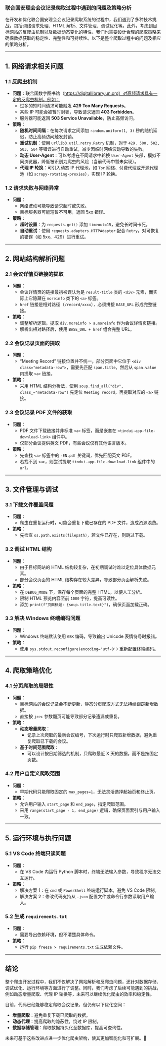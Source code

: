 ### **联合国安理会会议记录爬取过程中遇到的问题及策略分析**

在开发和优化联合国安理会会议记录爬取系统的过程中，我们遇到了多种技术挑战，包括网络请求处理、HTML 解析、文件管理、调试优化等。此外，考虑到目标网站的反爬虫机制以及数据动态变化的特性，我们也需要设计合理的爬取策略来确保数据获取的稳定性、完整性和可持续性。以下是整个爬取过程中的问题及相应的策略分析。

---

## **1. 网络请求相关问题**
### **1.1 反爬虫机制**
- **问题**：联合国数字图书馆（https://digitallibrary.un.org）对高频请求具有一定的反爬虫机制，例如：
  - 过多的短时间请求可能触发 **429 Too Many Requests**。
  - 某些 IP 可能会被暂时封锁，导致请求返回 **403 Forbidden**。
  - 服务器可能返回 **503 Service Unavailable**，防止高频访问。
- **策略**：
  - **随机时间间隔**：在每次请求之间添加 `random.uniform(1, 3)` 秒的随机延迟，防止高频访问触发封锁。
  - **重试机制**：使用 `urllib3.util.retry.Retry` 机制，对于 `429, 500, 502, 503, 504` 等错误进行自动重试，减少因临时网络波动导致的失败。
  - **动态 User-Agent**：可以考虑在不同请求中轮换 `User-Agent` 头部，模拟不同浏览器，降低被识别为爬虫的风险（当前代码中暂未实现）。
  - **代理 IP 轮换**：可引入动态 IP 代理池，如 `Tor` 网络、付费代理或开源代理池（如 `scrapy-rotating-proxies`），实现 IP 轮换。

### **1.2 请求失败与网络异常**
- **问题**：
  - 网络波动可能导致请求超时或失败。
  - 目标服务器可能短暂不可用，返回 5xx 错误。
- **策略**：
  - **超时设置**：为 `requests.get()` 添加 `timeout=15`，避免长时间卡死。
  - **自动重试**：使用 `requests.adapters.HTTPAdapter` 配合 `Retry`，对可恢复的错误（如 5xx、429）进行重试。

---

## **2. 网站结构解析问题**
### **2.1 会议详情页链接的提取**
- **问题**：
  - 会议详情页的链接最初被误认为是 `result-title` 类的 `<div>` 元素，而实际上它隐藏在 `moreinfo` 类下的 `<a>` 标签。
  - `href` 链接是相对路径（`/record/xxxx`），必须拼接 `BASE_URL` 形成完整链接。
- **策略**：
  - 调整解析逻辑，提取 `div.moreinfo > a.moreinfo` 作为会议详情页链接。
  - 解析出相对路径后，使用 `BASE_URL + href` 组合完整 URL。

### **2.2 会议记录页面的提取**
- **问题**：
  - “Meeting Record” 链接位置并不统一，部分页面中它位于 `<div class="metadata-row">`，需要先匹配 `span.title`，然后从 `span.value` 内提取 `<a>` 链接。
- **策略**：
  - 采用 HTML 结构分析法，使用 `soup.find_all("div", class_="metadata-row")` 先定位 `Meeting record`，再提取对应的 `<a>` 链接。

### **2.3 会议记录 PDF 文件的获取**
- **问题**：
  - PDF 文件下载链接并非标准 `<a>` 标签，而是嵌套在 `<tindui-app-file-download-link>` 组件中。
  - 仅部分会议提供英文 PDF，有些会议仅有其他语言版本。
- **策略**：
  - 先查找 `<a>` 标签中的 `-EN.pdf` 关键词，优先匹配英文 PDF。
  - 若找不到 `<a>`，则尝试提取 `tindui-app-file-download-link` 组件中的 `url`。

---

## **3. 文件管理与调试**
### **3.1 下载文件覆盖问题**
- **问题**：
  - 爬虫在重复运行时，可能会重复下载已存在的 PDF 文件，造成资源浪费。
- **策略**：
  - 先检查 `os.path.exists(filepath)`，若文件已存在，则跳过下载。

### **3.2 调试 HTML 结构**
- **问题**：
  - 由于目标网站的 HTML 结构较复杂，在初期调试时难以定位具体数据元素。
  - 部分会议页面的 HTML 结构存在较大差异，导致部分页面解析失败。
- **策略**：
  - 在 `DEBUG_MODE` 下，保存每个页面的完整 HTML，以便人工分析。
  - 限制 HTML 预览内容至前 `1000` 字符，提高可读性。
  - 添加 `print(f"页面标题: {soup.title.text}")`，确保页面加载正确。

### **3.3 解决 Windows 终端编码问题**
- **问题**：
  - Windows 终端默认使用 `GBK` 编码，导致输出 Unicode 表情符号时报错。
- **策略**：
  - 使用 `sys.stdout.reconfigure(encoding='utf-8')` 重新配置终端编码。

---

## **4. 爬取策略优化**
### **4.1 分页爬取的局限性**
- **问题**：
  - 目标网站的会议记录会不断更新，静态分页爬取方式无法持续跟踪新增数据。
  - 直接按 `jrec` 参数翻页可能导致部分记录遗漏或重复。
- **策略**：
  - **动态增量爬取**：
    - 记录上次爬取的最新会议编号，下次运行时只爬取新增数据，避免重复爬取已下载的会议。
  - **基于时间范围爬取**：
    - 可以设计按日期筛选的机制，只爬取最近 X 天的数据，而不是按固定页数。

### **4.2 用户自定义爬取范围**
- **问题**：
  - 早期代码只能爬取固定的 `max_pages=1`，无法灵活选择起始页和终止页。
- **策略**：
  - 允许用户输入 `start_page` 和 `end_page`，指定爬取范围。
  - 采用 `range(start_page - 1, end_page)` 逻辑，确保页面索引与用户输入一致。

---

## **5. 运行环境与执行问题**
### **5.1 VS Code 终端只读问题**
- **问题**：
  - 在 VS Code 内运行 Python 脚本时，终端无法输入参数，导致程序无法交互运行。
- **策略**：
  - 解决方案 1：在 `cmd` 或 `PowerShell` 终端运行脚本，避免 VS Code 限制。
  - 解决方案 2：修改代码支持从 `.json` 配置文件或命令行参数读取用户输入。

### **5.2 生成 `requirements.txt`**
- **问题**：
  - 需要导出依赖环境，但不清楚具体命令。
- **策略**：
  - 运行 `pip freeze > requirements.txt` 生成依赖文件。

---

## **结论**
整个爬虫开发过程中，我们不仅解决了网站解析和反爬虫问题，还针对数据存储、调试优化、运行环境等方面进行了调整。同时，我们考虑了后续可能遇到的挑战，例如动态增量爬取、代理 IP 轮换等，未来可以继续优化爬虫的效率和稳定性。

目前，代码已经能够稳定爬取会议记录，但仍有以下优化空间：
- **增量爬取**：避免重复下载已爬取的数据。
- **动态代理**：提高爬取的隐蔽性，绕过 IP 限制。
- **数据存储管理**：爬取数据持久化至数据库，提高可查询性。

未来可基于这些改进点进一步优化爬虫架构，使其更加智能化和可扩展。🚀